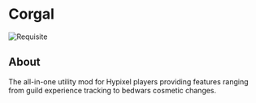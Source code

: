 # Corgal

![Requisite](https://img.shields.io/badge/Requires-Requisite-blue?style=for-the-badge)

## About
The all-in-one utility mod for Hypixel players providing features ranging from guild experience tracking to bedwars cosmetic changes.
